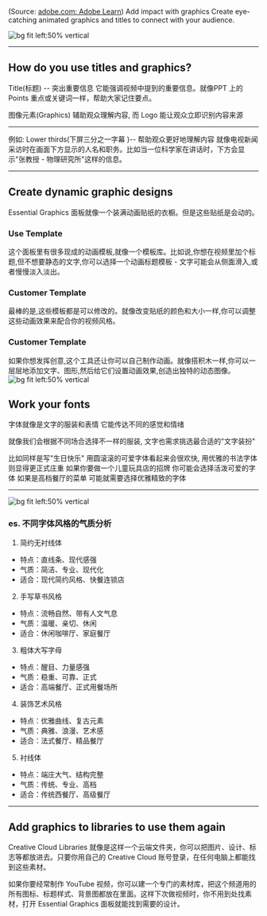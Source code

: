 
(Source:  [adobe.com: Adobe Learn](https://www.adobe.com/learn/premiere-pro/web/impressive-motion-graphics?learnIn=1))
Add impact with graphics
Create eye-catching animated graphics and titles to connect with your audience.


![bg fit left:50% vertical](https://i.imgur.com/IUd8Mns.webp)


---


## How do you use titles and graphics?





Title(标题) -- 突出重要信息
它能强调视频中提到的重要信息。就像PPT 上的 Points 重点或关键词一样，帮助大家记住要点。

图像元素(Graphics)
辅助观众理解内容, 而 Logo 能让观众立即识别内容来源


---


例如:
Lower thirds(下屏三分之一字幕 )-- 帮助观众更好地理解内容
就像电视新闻采访时在画面下方显示的人名和职务。比如当一位科学家在讲话时，下方会显示"张教授 - 物理研究所"这样的信息。

---


## Create dynamic graphic designs

Essential Graphics 面板就像一个装满动画贴纸的衣橱。但是这些贴纸是会动的。

### Use Template
这个面板里有很多现成的动画模板,就像一个模板库。比如说,你想在视频里加个标题,但不想要静态的文字,你可以选择一个动画标题模板 - 文字可能会从侧面滑入,或者慢慢淡入淡出。

### Customer Template
最棒的是,这些模板都是可以修改的。就像改变贴纸的颜色和大小一样,你可以调整这些动画效果来配合你的视频风格。

### Customer Template
如果你想发挥创意,这个工具还让你可以自己制作动画。就像搭积木一样,你可以一层层地添加文字、图形,然后给它们设置动画效果,创造出独特的动态图像。
![bg fit left:50% vertical](https://i.imgur.com/fSbXBFQ.webp)


## Work your fonts

字体就像是文字的服装和表情 它能传达不同的感觉和情绪

就像我们会根据不同场合选择不一样的服装, 文字也需求挑选最合适的"文字装扮" 

比如同样是写"生日快乐" 用圆滚滚的可爱字体看起来会很欢快, 用优雅的书法字体则显得更正式庄重
如果你要做一个儿童玩具店的招牌 你可能会选择活泼可爱的字体
如果是高档餐厅的菜单 可能就需要选择优雅精致的字体

---


![bg fit left:50% vertical](https://i.imgur.com/YZ2EaNH.webp)


### es. 不同字体风格的气质分析

1. 简约无衬线体
- 特点：直线条、现代感强
- 气质：简洁、专业、现代化
- 适合：现代简约风格、快餐连锁店

2. 手写草书风格
- 特点：流畅自然、带有人文气息
- 气质：温暖、亲切、休闲
- 适合：休闲咖啡厅、家庭餐厅

3. 粗体大写字母
- 特点：醒目、力量感强
- 气质：稳重、可靠、正式
- 适合：高端餐厅、正式用餐场所

4. 装饰艺术风格
- 特点：优雅曲线、复古元素
- 气质：典雅、浪漫、艺术感
- 适合：法式餐厅、精品餐厅

5. 衬线体
- 特点：端庄大气、结构完整
- 气质：传统、专业、高档
- 适合：传统西餐厅、高级餐厅


---


## Add graphics to libraries to use them again

Creative Cloud Libraries 就像是这样一个云端文件夹，你可以把图片、设计、标志等都放进去。只要你用自己的 Creative Cloud 账号登录，在任何电脑上都能找到这些素材。

如果你要经常制作 YouTube 视频，你可以建一个专门的素材库，把这个频道用的所有图标、标题样式、背景图都放在里面。这样下次做视频时，你不用到处找素材，打开 Essential Graphics 面板就能找到需要的设计。
